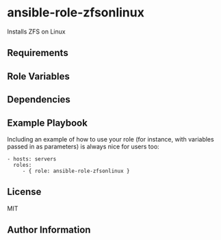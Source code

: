 ansible-role-zfsonlinux
=========

Installs ZFS on Linux

Requirements
------------


Role Variables
--------------


Dependencies
------------


Example Playbook
----------------

Including an example of how to use your role (for instance, with variables passed in as parameters) is always nice for users too:

    - hosts: servers
      roles:
         - { role: ansible-role-zfsonlinux }

License
-------

MIT

Author Information
------------------

